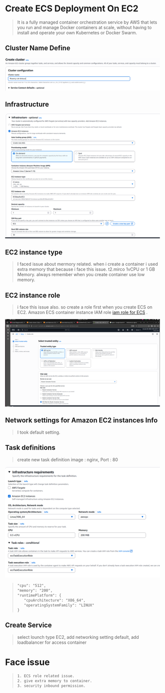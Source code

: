 # Create ECS Deployment On EC2 

> It is a fully managed container orchestration service by AWS that lets you run and manage Docker containers at scale, without having to install and operate your own Kubernetes or Docker Swarm.


## Cluster Name Define 

![ cluster configure image](../ecsTask/img/2025-08-20_22-17.png)


## Infrastructure 

![ Insrastructure image](../ecsTask/img/2025-08-20_22-23.png)


## EC2 instance type

> I faced issue about mermory related. when i create a container i used extra memory that because i face this issue. 
> t2.mirco 1vCPU or 1 GB Memory.
> always remember when you create container use low memory.


## EC2 instance role

> i face this issue also. so create a role first when you create ECS on EC2. 
> Amazon ECS container instance IAM role [iam role for ECS](https://docs.aws.amazon.com/AmazonECS/latest/developerguide/instance_IAM_role.html) .

![image ](../ecsTask/img/2025-08-20_22-32.png)

## Network settings for Amazon EC2 instances  Info
> I took default setting.

## Task definitions
> create new task definition 
> image : nginx, Port : 80

![Task Definition ](../ecsTask/img/2025-08-21_14-19.png)

>```  
>"cpu": "512",
>"memory": "200",
>"runtimePlatform": {
>    "cpuArchitecture": "X86_64",
>    "operatingSystemFamily": "LINUX"
>}
>
>```

## Create Service
> select lounch type EC2, add networking setting default, add loadbalancer for access container


# Face issue

>```
> 1. ECS role related issue.
> 2. give extra memory to container.
> 3. security inbound permission.
>
>```


